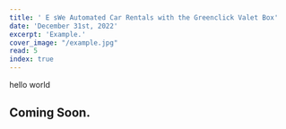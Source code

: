 ```yaml
---
title: ' E sWe Automated Car Rentals with the Greenclick Valet Box'
date: 'December 31st, 2022'
excerpt: 'Example.'
cover_image: "/example.jpg"
read: 5
index: true
---
```


hello world
## Coming Soon.
